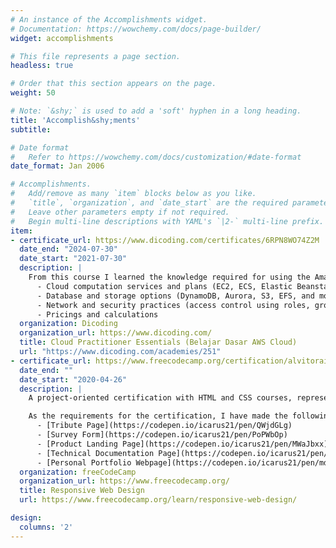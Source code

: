```yaml
---
# An instance of the Accomplishments widget.
# Documentation: https://wowchemy.com/docs/page-builder/
widget: accomplishments

# This file represents a page section.
headless: true

# Order that this section appears on the page.
weight: 50

# Note: `&shy;` is used to add a 'soft' hyphen in a long heading.
title: 'Accomplish&shy;ments'
subtitle:

# Date format
#   Refer to https://wowchemy.com/docs/customization/#date-format
date_format: Jan 2006

# Accomplishments.
#   Add/remove as many `item` blocks below as you like.
#   `title`, `organization`, and `date_start` are the required parameters.
#   Leave other parameters empty if not required.
#   Begin multi-line descriptions with YAML's `|2-` multi-line prefix.
item:
- certificate_url: https://www.dicoding.com/certificates/6RPN8WO74Z2M
  date_end: "2024-07-30"
  date_start: "2021-07-30"
  description: |
    From this course I learned the knowledge required for using the Amazon Web Services (AWS) effectively, for example:
      - Cloud computation services and plans (EC2, ECS, Elastic Beanstalk, and more)
      - Database and storage options (DynamoDB, Aurora, S3, EFS, and more)
      - Network and security practices (access control using roles, groups, endpoints, and more)
      - Pricings and calculations
  organization: Dicoding
  organization_url: https://www.dicoding.com/
  title: Cloud Practitioner Essentials (Belajar Dasar AWS Cloud)
  url: "https://www.dicoding.com/academies/251"
- certificate_url: https://www.freecodecamp.org/certification/alvitoraidhy/responsive-web-design
  date_end: ""
  date_start: "2020-04-26"
  description: |
    A project-oriented certification with HTML and CSS courses, representing approximately 300 hours of coursework (according to the website). The knowledge I learned includes common HTML elements, HTML5 semantics, metadata, and responsive design using CSS Grid and Flexbox.

    As the requirements for the certification, I have made the following projects:
      - [Tribute Page](https://codepen.io/icarus21/pen/QWjdGLg)
      - [Survey Form](https://codepen.io/icarus21/pen/PoPWbOp)
      - [Product Landing Page](https://codepen.io/icarus21/pen/MWaJbxx)
      - [Technical Documentation Page](https://codepen.io/icarus21/pen/NWGpaXj)
      - [Personal Portfolio Webpage](https://codepen.io/icarus21/pen/mdemdrR)
  organization: freeCodeCamp
  organization_url: https://www.freecodecamp.org/
  title: Responsive Web Design
  url: https://www.freecodecamp.org/learn/responsive-web-design/

design:
  columns: '2' 
---
```

